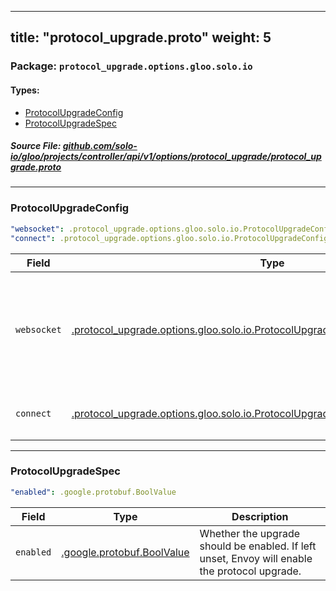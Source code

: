 
---
title: "protocol_upgrade.proto"
weight: 5
---

<!-- Code generated by solo-kit. DO NOT EDIT. -->


### Package: `protocol_upgrade.options.gloo.solo.io` 
#### Types:


- [ProtocolUpgradeConfig](#protocolupgradeconfig)
- [ProtocolUpgradeSpec](#protocolupgradespec)
  



##### Source File: [github.com/solo-io/gloo/projects/controller/api/v1/options/protocol_upgrade/protocol_upgrade.proto](https://github.com/solo-io/gloo/blob/main/projects/controller/api/v1/options/protocol_upgrade/protocol_upgrade.proto)





---
### ProtocolUpgradeConfig



```yaml
"websocket": .protocol_upgrade.options.gloo.solo.io.ProtocolUpgradeConfig.ProtocolUpgradeSpec
"connect": .protocol_upgrade.options.gloo.solo.io.ProtocolUpgradeConfig.ProtocolUpgradeSpec

```

| Field | Type | Description |
| ----- | ---- | ----------- | 
| `websocket` | [.protocol_upgrade.options.gloo.solo.io.ProtocolUpgradeConfig.ProtocolUpgradeSpec](../protocol_upgrade.proto.sk/#protocolupgradespec) | Specification for websocket upgrade requests. Only one of `websocket` or `connect` can be set. |
| `connect` | [.protocol_upgrade.options.gloo.solo.io.ProtocolUpgradeConfig.ProtocolUpgradeSpec](../protocol_upgrade.proto.sk/#protocolupgradespec) |  Only one of `connect` or `websocket` can be set. |




---
### ProtocolUpgradeSpec



```yaml
"enabled": .google.protobuf.BoolValue

```

| Field | Type | Description |
| ----- | ---- | ----------- | 
| `enabled` | [.google.protobuf.BoolValue](https://developers.google.com/protocol-buffers/docs/reference/csharp/class/google/protobuf/well-known-types/bool-value) | Whether the upgrade should be enabled. If left unset, Envoy will enable the protocol upgrade. |





<!-- Start of HubSpot Embed Code -->
<script type="text/javascript" id="hs-script-loader" async defer src="//js.hs-scripts.com/5130874.js"></script>
<!-- End of HubSpot Embed Code -->
